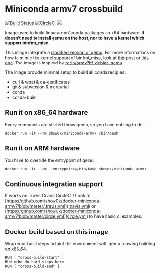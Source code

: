 # Miniconda armv7 crossbuild

[![Build Status](https://travis-ci.com/show0k/docker-miniconda-armv7.svg?token=q6kB4mpCcVGt4S3NTy9e&branch=master)](https://travis-ci.com/show0k/docker-miniconda-armv7)
[![CircleCI](https://circleci.com/gh/show0k/docker-miniconda-armv7.png?&style=shield)](https://circleci.com/gh/show0k/docker-miniconda-armv7)
[![](https://images.microbadger.com/badges/image/show0k/miniconda-armv7.svg)](https://hub.docker.com/r/show0k/miniconda-armv7/)

Image used to build linux-armv7 conda packages on x64 hardware. 
**It doesn't need to install qemu on the host, nor to have a kernel which support binfmt_misc.**

This image integrate a [modified version of qemu](https://github.com/resin-io/qemu). For more informations on how to mimic the kernel support of binfmt_misc, look at [this](https://resin.io/blog/building-arm-containers-on-any-x86-machine-even-dockerhub/) post or [this one](https://github.com/dockerparis/trusted-cross-build). The image is inspired by [resin/armv7hf-debian-qemu](https://github.com/resin-io-projects/armv7hf-debian-qemu).


The image provide minimal setup to build all conda recipies :
- curl & wget & ca-certificates
- git & subversion & mercurial
- conda
- conda-build

## Run it on x86_64 hardware
Every commands are started throw qemu, so you have nothing to do :

`docker run -it --rm show0k/miniconda-armv7 /bin/bash`

## Run it on ARM hardware
You have to override the entrypoint of qemu

`docker run -it --rm --entrypoint=/bin/bash show0k/miniconda-armv7`

## Continuous integration support
It works on Travis Ci and CircleCi ! Look at [https://github.com/show0k/docker-miniconda-armv7/blob/master/.travis.yml](.travis.yml) or [https://github.com/show0k/docker-miniconda-armv7/blob/master/circle.yml](circle.yml) to have basic ci examples.

## Docker build based on this image
Wrap your build steps to taint the environment with qemu allowing building on x86_64.
```docker
RUN [ "cross-build-start" ]
RUN echo do buid steps here
RUN [ "cross-build-end" ]
```
